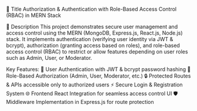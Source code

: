 🔹 Title
    Authorization & Authentication with Role-Based Access Control (RBAC) in MERN Stack


🔹 Description
    This project demonstrates secure user management and access control using the MERN (MongoDB, Express.js, React.js, Node.js) stack. It implements authentication (verifying user identity via JWT & bcrypt), authorization (granting access based on roles), and role-based access control (RBAC) to restrict or allow features depending on user roles such as Admin, User, or Moderator.

Key Features:
  🔑 User Authentication with JWT & bcrypt password hashing
  👥 Role-Based Authorization (Admin, User, Moderator, etc.)
  🔒 Protected Routes & APIs accessible only to authorized users
  ⚡ Secure Login & Registration System
  🌐 Frontend React Integration for seamless access control UI
  🛡️ Middleware Implementation in Express.js for route protection
